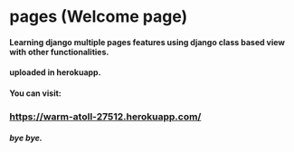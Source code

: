 # pages (Welcome page)
#### Learning django multiple pages features using django class based view with other functionalities.
#### uploaded in herokuapp.

#### You can visit:
### https://warm-atoll-27512.herokuapp.com/

##### bye bye.
